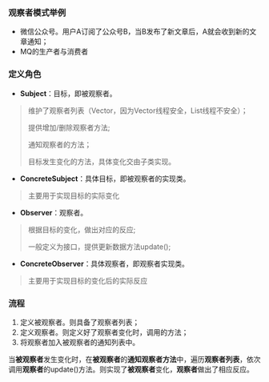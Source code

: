 
### 观察者模式举例

* 微信公众号。用户A订阅了公众号B，当B发布了新文章后，A就会收到新的文章通知；
* MQ的生产者与消费者

### 定义角色

* **Subject**：目标，即被观察者。

> 维护了观察者列表（Vector，因为Vector线程安全，List线程不安全）；
>
> 提供增加/删除观察者方法;
>
> 通知观察者的方法；
>
> 目标发生变化的方法，具体变化交由子类实现。

* **ConcreteSubject**：具体目标，即被观察者的实现类。

> 主要用于实现目标的实际变化

* **Observer**：观察者。

> 根据目标的变化，做出对应的反应;
>
> 一般定义为接口，提供更新数据方法update();

* **ConcreteObserver**：具体观察者，即观察者实现类。

> 主要用于实现目标的变化后的实际反应

### 流程

1. 定义被观察者。则具备了观察者列表；
2. 定义观察者。则定义好了观察者变化时，调用的方法；
3. 将观察者加入被观察者的通知列表中。

当**被观察者**发生变化时，在**被观察者**的**通知观察者方法**中，遍历**观察者列表**，依次调用**观察者**的update()方法。则实现了**被观察者**变化，**观察者**做出了相应反应。



